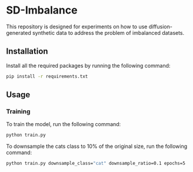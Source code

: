 # SD-Imbalance

This repository is designed for experiments on how to use diffusion-generated synthetic data to address the problem of imbalanced datasets.

## Installation

Install all the required packages by running the following command:
```sh
pip install -r requirements.txt
```

## Usage
### Training
To train the model, run the following command:
```sh
python train.py
```

To downsample the cats class to 10% of the original size, run the following command:
```sh
python train.py downsample_class="cat" downsample_ratio=0.1 epochs=5
```

